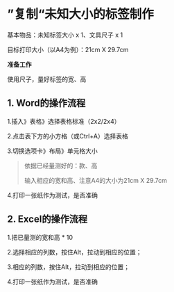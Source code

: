 # ”复制“未知大小的标签制作

基本物品：未知标签大小 x 1、文具尺子 x 1

目标打印大小（以A4为例）：21cm X 29.7cm

**准备工作**

使用尺子，量好标签的宽、高

## 1. Word的操作流程

1.插入》表格》选择表格标准（2x2/2x4）

2.点击表下方的小方格（或Ctrl+A）选择表格

3.切换选项卡》布局》单元格大小

> 依据已经量测好的：款、高
>
> 输入相应的宽和高、注意A4的大小为21cm X 29.7cm

4.打印一张纸作为测试，是否准确

## 2. Excel的操作流程

1.把已量测的宽和高 * 10

2.选择相应的列数，按住Alt，拉动到相应的位置；

3.相应的列数，按住Alt，拉动到相应的位置；

4.打印一张纸作为测试，是否准确





